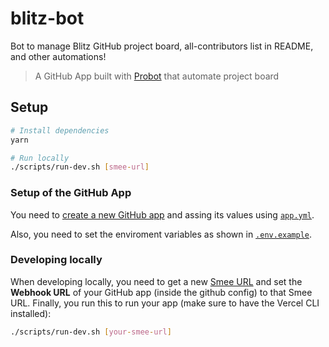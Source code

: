# blitz-bot

Bot to manage Blitz GitHub project board, all-contributors list in README, and other automations!

> A GitHub App built with [Probot](https://github.com/probot/probot) that automate project board

## Setup

```sh
# Install dependencies
yarn

# Run locally
./scripts/run-dev.sh [smee-url]
```

### Setup of the GitHub App

You need to [create a new GitHub app](https://docs.github.com/en/developers/apps/creating-a-github-app) and assing its values using [`app.yml`](app.yml).

Also, you need to set the enviroment variables as shown in [`.env.example`](.env.example).

### Developing locally

When developing locally, you need to get a new [Smee URL](https://smee.io/new) and set the **Webhook URL** of your GitHub app (inside the github config) to that Smee URL. Finally, you run this to run your app (make sure to have the Vercel CLI installed):

```bash
./scripts/run-dev.sh [your-smee-url]
```
